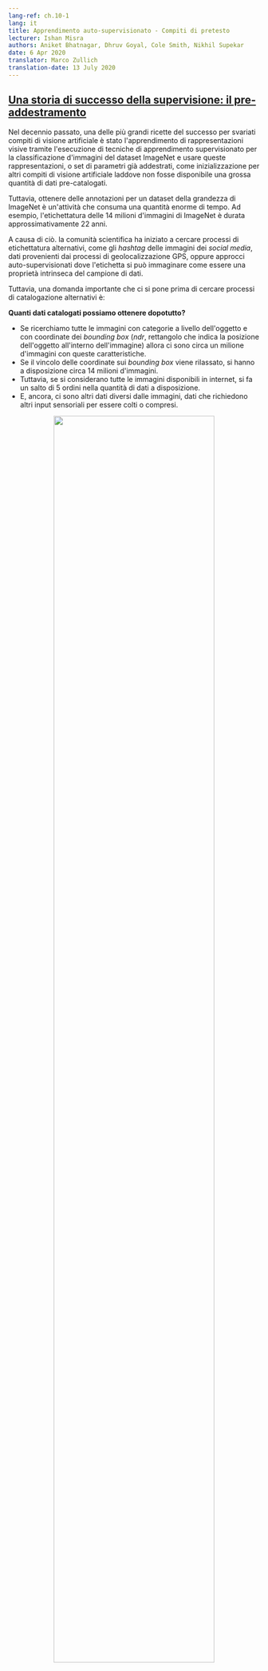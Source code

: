 ```yaml
---
lang-ref: ch.10-1
lang: it
title: Apprendimento auto-supervisionato - Compiti di pretesto
lecturer: Ishan Misra
authors: Aniket Bhatnagar, Dhruv Goyal, Cole Smith, Nikhil Supekar
date: 6 Apr 2020
translator: Marco Zullich
translation-date: 13 July 2020
---
```


## [Una storia di successo della supervisione: il pre-addestramento](https://www.youtube.com/watch?v=0KeR6i1_56g&t=75s)

<!-- ## [Success story of supervision: Pre-training](https://www.youtube.com/watch?v=0KeR6i1_56g&t=75s) -->

Nel decennio passato, una delle più grandi ricette del successo per svariati compiti di visione artificiale è stato l'apprendimento di rappresentazioni visive tramite l'esecuzione di tecniche di apprendimento supervisionato per la classificazione d'immagini del dataset ImageNet e usare queste rappresentazioni, o set di parametri già addestrati, come inizializzazione per altri compiti di visione artificiale laddove non fosse disponibile una grossa quantità di dati pre-catalogati.

<!-- In the past decade, one of the major success recipes for many different Computer Vision problems has been learning visual representations by performing supervised learning for ImageNet classification. And, using these learned representations, or learned model weights as initialization for other computer vision tasks, where a large quantum of labelled data might not be available. -->

Tuttavia, ottenere delle annotazioni per un dataset della grandezza di ImageNet è un'attività che consuma una quantità enorme di tempo. Ad esempio, l'etichettatura delle 14 milioni d'immagini di ImageNet è durata approssimativamente 22 anni.

<!-- However, getting annotations for a dataset of the magnitude of ImageNet is immensely time-consuming and expensive. Example: ImageNet labelling with 14M images took roughly 22 human years. -->

A causa di ciò. la comunità scientifica ha iniziato a cercare processi di etichettatura alternativi, come gli *hashtag* delle immagini dei *social media*, dati provenienti dai processi di geolocalizzazione GPS, oppure approcci auto-supervisionati dove l'etichetta si può immaginare come essere una proprietà intrinseca del campione di dati.

<!-- Because of this, the community started to look for alternate labelling processes, such as hashtags for social media images, GPS locations, or self-supervised approaches where the label is a property of the data sample itself. -->

Tuttavia, una domanda importante che ci si pone prima di cercare processi di catalogazione alternativi è:

<!-- But an important question that arises before looking for alternate labelling processes is: -->

**Quanti dati catalogati possiamo ottenere dopotutto?**

<!-- **How much labelled data can we get after all?** -->

- Se ricerchiamo tutte le immagini con categorie a livello dell'oggetto e con coordinate dei *bounding box* (*ndr*, rettangolo che indica la posizione dell'oggetto all'interno dell'immagine) allora ci sono circa un milione d'immagini con queste caratteristiche.
- Se il vincolo delle coordinate sui *bounding box* viene rilassato, si hanno a disposizione circa 14 milioni d'immagini.
- Tuttavia, se si considerano tutte le immagini disponibili in internet, si fa un salto di 5 ordini nella quantità di dati a disposizione.
- E, ancora, ci sono altri dati diversi dalle immagini, dati che richiedono altri input sensoriali per essere colti o compresi.

<!-- - If we search for all images with object-level category and bounding box annotations then there are roughly 1 million images.
- Now, if the constraint for bounding box coordinates is relaxed, the number of images available jumps to 14 million (approximately).
- However, if we consider all images available on the internet, there is a jump of 5 orders in the quantity of data available.
- And, then there is data apart from images, which requires other sensory input to capture or understand. -->

<center>
<img src="{{site.baseurl}}/images/week10/10-1/img01.jpg" width="80%"/><br>
<b>Fig. 1:</b> variazione nella complessità quantica base delle annotazioni
<!-- Variation in available data quantum basis complexity of annotation -->
</center>

Dunque, basandoci sul fatto che ad annotare le immagini del solo database di ImageNet si sono impiegati 22 anni di vita, scalare la categorizzazione a tutte le immagini disponibili in internet (o più di ciò) è un compito totalmente irrealistico.

<!-- Hence, drawing from the fact that ImageNet specific annotation alone took 22 human years worth of time, scaling labelling to all internet photos or beyond is completely infeasible. -->

**Il problema dei concetti rari** (o delle *code lunghe*)

<!-- **Problem of Rare Concepts** (*Long Tail Problem*) -->

Generalmente, il grafico che presenta la distribuzione delle annotazioni delle immagini di internet assomiglia ad una lunga coda. Ovvero, la maggior parte delle immagini è dotata di molto poche annotazioni, mentre esiste un grande numero di categorie in cui sono presenti poche immagini. Di conseguenza, ottenere campioni d'immagini annotate per le categorie alle fine della code richiede grosse quantità di dati da etichettare.

<!-- Generally, the plot presenting distribution of the labels for internet images looks like a long tail. That is, most of the images correspond to very few labels, while there exist a large number of labels for which not many images are present. Thus, getting annotated samples for categories towards the end of the tail requires huge quantities of data to be labelled [commenting out this redundant phrase]: <> (because of the nature of the distribution of categories). -->

<center>
<img src="{{site.baseurl}}/images/week10/10-1/img02.png" width="80%"/><br>
<b>Fig. 2:</b> Variazione nella distribuzione della disponibilità in immagini annotate
<!-- Variation in distribution of available images with labels -->
</center>

**Il problema dei domini differenti**

<!-- **Problem of Different Domains** -->

Il metodo, prima descritto, consistente nell'effettuare un pre-addestramento su ImageNet per poi operare un affinamento (*fine-tuning*) sul compito d'interesse diventa ancora più oscuro quando questo compito appartiene a domini differenti, come le immagini mediche, per fare un esempio.
E, ottenere un dataset il cui ruolo di dataset "di riferimento" è analogo a quello di ImageNet, ma per domini differenti, è impossibile.

<!-- This method of ImageNet pre-training and fine-tuning on downstream task gets even murkier when the downstream task images belong to a completely different domain, such as medical imaging. And, obtaining a dataset of the quantum of ImageNet for pre-training for different domains is not possible. -->


<!-- ## What is self-supervised Learning? -->


## Che cos'è l'apprendimento auto-supervisionato?

**Due definizioni di apprendimento auto-supervisionato**

<!-- **Two ways to define self-supervised learning** -->

- **Definizione di base dell'apprendimento auto-supervisionato**, ovvero la rete è addestrata in maniera supervisionata, con le classificazioni effettuate in maniera semi-automatica, senza input umano.
- **Problema predittivo**, dove una parte dei dati è nascosta e i restanti sono visibili. Dunque, lo scopo è o di predire i dati nascosti o prevederne una determinata proprietà.


<!-- 
- **Basis supervised learning definition**, i.e. the network follows supervised learning where labels are obtained in a semi-automated manner, without human input.
- **Prediction problem**, where a part of the data is hidden, and rest visible. Hence, the aim is to either predict the hidden data or to predict some property of the hidden data. -->

**In cosa differiscono l'apprendimento auto-supervisionato e quello non supervisionato?**

<!-- **How self-supervised learning differs from supervised learning and unsupervised learning?** -->

- I compiti di apprendimento supervisionato prevedono l'esistenza di annotazioni/classificazioni predefinite (usualmente generate da umani)
- L'apprendimento non-supervisionato considera solamente le istanze dei dati senza alcuna supervisione, ovvero etichetta o indicazione sull'output corretto.
- L'apprendimento auto-supervisionato determina dette annotazioni da determinate modalità co-occorrenti nell'insieme dei dati o da parti degli stessi dati che co-occorrono all'interno del campione.

<!-- - Supervised learning tasks have pre-defined (and generally human-provided) labels,
- Unsupervised learning has just the data samples without any supervision, label or correct output.
- Self-supervised learning derives its labels from a co-occurring modality for the given data sample or from a co-occurring part of the data sample itself. -->


### Apprendimento auto-supervisionato nell'elaborazione automatica del linguaggio

<!-- ### Self-Supervised Learning in Natural Language Processing -->


#### Word2Vec

<!-- #### Word2Vec -->

- Data una frase di input, il compito consiste nel prevedere una parola mancante da tale frase. La parola è omessa con lo scopo specifico di creare un compito di pretesto.
- Dunque, l'insieme di annotazioni diviene tutte le possibili parole del vocabolario e l'annotazione corretta è la parola omessa dalla frase.
- Quindi, la rete può essere addestrata usando un classico metodo a gradiente per imparare le rappresentazioni al livello delle parole.

<!-- - Given an input sentence, the task involves predicting a missing word from that sentence, which is specifically omitted for the purpose of building a pretext task.
- Hence, the set of labels becomes all possible words in the vocabulary, and, the correct label is the word that was omitted from the sentence.
- Thus, the network can then be trained using regular gradient-based methods to learn word-level representations. -->


### Perché l'apprendimento auto-supervisionato?

<!-- ### Why self-supervised learning? -->

- L'apprendimento auto-supervisionato permette d'imparare rappresentazioni dei dati a partire dalle osservazioni su come differenti parti dei dati interagiscono fra di loro.
- Di conseguenza, viene meno il requisito di disporre di grosse quantità di dati annotati.
- In aggiunta a ciò, permette di considerare modalità multiple che potrebbero essere associate ad una singola istanza dei dati.


<!-- - Self-supervised learning enables learning representations of data by just observations of how different parts of the data interact.
- Thereby drops the requirement of huge amount of annotated data.
- Additionally, enables to leverage multiple modalities that might be associated with a single data sample. -->


### L'apprendimento auto-supervisionato nella visione artificiale

<!-- ### Self-Supervised Learning in Computer Vision -->

Usualmente, nella visione artificiale sono utilizzate delle *pipeline* che utilizzano tecniche di apprendimento auto-supervisionato. Queste tecniche sono composte in due parti: un compito di pretesto e un compito reale, denominato compito *downstream*.

- Il compito *downstream* può essere un compito qualsiasi, dalla classificazione all'individuazione di oggetti. La caratteristica è che si dispone di un numero insuffuciente di dati annotati.
- Il compito di pretesto è il compito di apprendimento auto-supervisionato risolto per imparare le rappresentazioni visive, con lo scopo di applicare al compito *downstream* dette rappresentazioni (ovvero i pesi del modello) ottenute nel corso dell'addestramento.

<!-- Generally, computer vision pipelines that employ self-supervised learning involve performing two tasks, a pretext task and a real (downstream) task.

- The real (downstream) task can be anything like classification or detection task, with insufficient annotated data samples.
- The pretext task is the self-supervised learning task solved to learn visual representations, with the aim of using the learned representations or model weights obtained in the process, for the downstream task. -->


#### Lo sviluppo di compiti di pretesto

<!-- #### Developing pretext tasks -->

- I compiti di pretesto per la visione artificiale possono essere sviluppati usando immagini, video, o video con tracce audio.
- Per ogni compito di pretesto, vi è una parte visibile dei dati e una parte nascosta; il compito sta nel formulare previsioni riguardanti i gli stessi dati nascosti, oppure una proprietà di questi ultimi.

<!-- - Pretext tasks for computer vision problems can be developed using either images, video, or video and sound.
- In each pretext task, there is part visible and part hidden data, while the task is to predict either the hidden data or some property of the hidden data. -->


#### [Esempio di un compito di pretesto](https://www.youtube.com/watch?v=0KeR6i1_56g&t=759s)

<!-- #### [Example pretext tasks: Predicting relative position of image patches](https://www.youtube.com/watch?v=0KeR6i1_56g&t=759s) -->

- Input: 2 finestre di un'immagine, una agisce da riferimento (*anchor*), l'altra da termine d'interrogazione (*query*)
- Date le 2 finestre, la rete deve prevedere la posizione relativa della finestra di interrogazione nei confronti della posizione del riferimento
- Il problema può quindi essere modellato come una classificazione a 8 classi, essendovi 8 possibili posizioni della finestra d'interrogazione dato il riferimento.
- Le annotazioni per questo compito possono essere automaticamente generate dando in input la posizione relativa della finestra d'interrogazione rispetto al riferimento.

<!-- - Input: 2 image patches, one is the anchor image patch while the other is the query image patch.
- Given the 2 image patches, the network needs to predict the relative position of the query image patch with respect to the anchor image patch.
- Thus, this problem can be modelled as an 8-way classification problem, since there are 8 possible locations for a query image, given an anchor.
- And, the label for this task can be automatically generated by feeding the relative position of query patch with respect to the anchor. -->

<center>
<img src="{{site.baseurl}}/images/week10/10-1/img03.jpg" width="70%"/><br>
<b>Fig. 3:</b> Compito di posizionamento relativo
<!-- Relative Position task -->
</center>


#### Rappresentazioni visive apprese dal compito di previsione del posizionamento relativo

<!-- #### Visual representations learned by relative position prediction task -->

Possiamo valutare l'efficacia delle rappresentazioni visive apprese andando a controllare i vicini più vicini (*nearest neighbours*) di una data finestra d'immagine nello spazio delle caratteristiche apprese dalla rete. Per ottenere i vicini più vicini:

<!-- We can evaluate the effectiveness of the learned visual representations by checking nearest neighbours for a given image patch basis feature representations provided by the network. For computing nearest neighbours of a given image patch, -->

- Ottenere le caratteristiche dalla CNN per tutte le immagini del dataset: questo agirà da base per l'identificazione dei vicini.
- Ottenere le caratteristiche dalla CNN per la finestra d'immagine desiderata.
- Identificare il vicino più vicino per il vettore di caratteristiche dell'immagine richiesta, dall'insieme dei vettori di caratteristiche ottenuto, in prima battuta, dalle immagini disponibili.

<!-- - Compute the CNN features for all images in the dataset, that will act as the sample pool for retrieval.
- Compute CNN features for the required image patch.
- Identify nearest neighbours for the feature vector of the required image, from the pool of feature vectors of images available. -->

Il compito di posizionamento relativo trova finestre d'immagini che sono molto simili ad altre finestre dell'immagine di input, mantenendo al contempo invarianza a fattori come il colore degli oggetti. Di conseguenza, tale compito è in grado di imparare rappresentazioni visive, laddove finestre visivamente simili sono vicine anche nello spazio delle rappresentazioni.

<!-- Relative position task finds out image patches that are very similar to the input image patch, while maintains invariance to factors such as object colour. Thus, the relative position task is able to learn visual representations, where representations for image patches with similar visual appearance are closer in the representation space as well. -->

<center>
<img src="{{site.baseurl}}/images/week10/10-1/img04.jpg" width="100%"/><br>
<b>Fig. 4:</b> posizionamento relativo: vicini più vicini
<!-- Relative Position: Nearest Neighbours -->
</center>


#### Predire la rotazione d'immagini

<!-- #### Predicting Rotation of Images -->

- La previsione delle rotazioni è uno dei compiti di pretesto più popolari. Esso presenta un'architettura intuitiva e richiede un campionamento minimo.
- Applichiamo rotazioni di 0, 90, 180, 270 gradi all'immagine e diamo in input tutte queste immagini rotate alla rete per prevedere che tipo di rotazione è stata applicata all'immagine; la rete produce dunque una classificazione in 4 classi per prevedere la rotazione.
- Prevedere le rotazioni non ha alcun significato semantico, stiamo solo usando questo compito come un pretesto per apprendere alcune caratteristiche e rappresentazioni da utilizzare in un compito *downstream*.

<!-- 
- Predicting rotations is one of the most popular pretext task which has a simple and straightforward architecture and requires minimal sampling.
- We apply rotations of 0, 90, 180, 270 degrees to the image and send these rotated images to the network to predict what sort of rotation was applied to the image and the network simply performs a 4-way classification to predict the rotation.
- Predicting rotations does not make any semantic sense, we are just using this pretext task as a proxy to learn some features and representations to be used in a downstream task. -->

<center>
<img src="{{site.baseurl}}/images/week10/10-1/img05.png" width="80%"/><br>
<b>Fig. 5:</b> rotazioni di immagini
<!-- Rotations of Image -->
</center>


#### Perché le rotazioni sono d'aiuto, come funziona?

<!-- #### Why rotation helps or why it works? -->

È stato provato che questo compito funziona in maniera empirica. L'intuizione dietro esso è che, per prevedere le rotazioni, il modello necessita di comprendere i confini grezzi e le rappresentazioni di un'immagine. Ad esempio, dovrà distinguere il cielo dall'acqua o l'acqua dalla sabbia o dovrà comprendere che gli alberi crescono all'insù e così via.

<!-- It has been proven that it works empirically. The intuition behind it is that in order to predict the rotations, model needs to understand the rough boundaries and representation of an image. For example, it will have to segregate the sky from water or sand from the water or will understand that trees grow upwards and so on. -->


#### Colorazione

<!-- #### Colourisation -->

<center>
<img src="{{site.baseurl}}/images/week10/10-1/img06.png" width="65%"/><br>
<b>Fig. 6:</b> colorazione
<!-- Colourisation -->
</center>

In questo compito di pretesto, prevediamo i colori data un'immagine in scala di grigi. Può essere formulato per un'immagine: semplicemente si rimuove il colore e si dà quest'immagine in scala di grigi alla rete per predirne i colori. Il compito è utile ad esempio nella colorazione di vecchi filmati in bianco e nero. L'intuizione dietro questo compito è che la rete deve comprendere informazioni utili come il fatto che gli alberi sono verdi, il clielo è blu e così via.

È importante notare che la mappatura dei colori non è deterministica e che vi sono diverse soluzioni possibili. Così, se per un oggetto vi sono svariati possibili colori, allora la rete lo colorerà di grigio, ovvero la media di tutte le possibili soluzioni. Vi sono stati lavori recenti che utilizzano *Autoencoder* variazionali e variabili latenti per diversi colori.

<!-- In this pretext task, we predict the colours of a grey image. It can be formulated for any image, we just remove the colour and feed this greyscale image to the network to predict its colour. This task is useful in some respects like for colourising the old greyscale films [//]: <> (we can apply this pretext task). The intuition behind this task is that the network needs to understand some meaningful information like that the trees are green, the sky is blue and so on.

It is important to note that colour mapping is not deterministic, and several possible true solutions exist. So, for an object if there are several possible colours then the network will colour it as grey which is the mean of all possible solutions. There have been recent works using Variational Auto Encoders and latent variables for diverse colourisation. -->


#### Riempire i buchi

<!-- #### Fill in the blanks -->

Si nasconde una porzione dell'immagine e si predice la parte occultata dalla restante parte d'immagine. Questo funziona perché la rete imparerà la struttura implicita dei dati; ad esempio come rappresentare il fatto che le macchine si trovano sulle strade, che gli edifici sono composti da finestre e porte e così via.

<!-- We hide a part of an image and predict the hidden part from the remaining surrounding part of the image. This works because the network will learn the implicit structure of the data like to represent that cars run on roads, buildings are composed of windows & doors and so on. -->


### Compiti di pretesto per video

<!-- ### Pretext Tasks for videos -->

I video sono composti di sequenze di *frame* e questa nozione è l'idea di fondo dell'auto-supervisione. Essa può essere utilizzata a proprio favore per alcuni compiti di pretesto come prevedere l'ordine dei *frame*, riempire i buchi e tracciamento di oggetti.

<!-- Videos are composed of sequences of frames and this notion is the idea behind self-supervision, which can be leveraged for some pretext tasks like predicting the order of frames, fill in the blanks and object tracking. -->


#### Mescola e Impara (*Shuffle & Learn*)

<!-- #### Shuffle & Learn -->

<center>
<img src="{{site.baseurl}}/images/week10/10-1/img07.png" width="70%"/><br>
<b>Fig. 7:</b> interpolazione
<!-- Interpolation -->
</center>

Dato un insieme di *frame*, ne estraiamo casualmente tre: se sono estratti nell'ordine corretto, etichettiamo il campione come positivo; se sono mescolati, lo etichettiamo come negativo. Questo diviene un problema di classificazione binaria: prevedere se i *frame* sono in ordine corretto oppure no. Ovvero, dato un *frame* di partenza e di destinazione, verifichiamo se quello di mezzo è un'interpolazione valida dei due.

<!-- Given a bunch of frames, we extract three frames and if they are extracted in the right order we label it as positive, else if they are shuffled, label it as negative. This now becomes a binary classification problem to predict if the frames are in the right order or not. So, given a start and end point, we check if the middle is a valid interpolation of the two. -->

<center>
<img src="{{site.baseurl}}/images/week10/10-1/img08.png" width="70%"/><br>
<b>Fig. 8:</b> architettura per "Mescola e Impara"
<!-- Shuffle & Learn architecture -->
</center>

Possiamo usare un trio di reti siamesi, dove i tre *frame* sono indipendentemente dati in input alla rete; dopodiché, concateniamo le caratteristiche generate ed effettuiamo una classificazione binaria per predire se i *frame* sono mescolati oppure no.

<!-- We can use a triplet Siamese network, where the three frames are independently fed forward and then we concatenate the generated features and perform the binary classification to predict if the frames are shuffled or not. -->

<center>
<img src="{{site.baseurl}}/images/week10/10-1/img09.png" width="100%"/><br>
<b>Fig. 9:</b> rappresentazione dei vicini più vicini
<!-- Nearest Neighbours Representation -->
</center>

Nuovamente, possiamo usare l'algoritmo dei vicini più vicini per visualizzare che cosa sta imparando la nostra rete. Nella Fig. 9 qui sopra, innanzitutti abbiamo un *frame* d'interrogazione (*Query*) che diamo in input alla rete ad ottenere la rappresentazione, dopodiché guardiamo i vicini più vicini nello spazio delle rappresentazioni. Effettuando la comparazione, possiamo osservare una netta differenza fra i vicini ottenuti da ImageNet, Mescola e Impara e casualmente (*Random*).

<!-- Again, we can use the Nearest Neighbours algorithm to visualize what our networks are learning. In fig. 9 above, first we have a query frame which we feed-forward to get a feature representation and then look at the nearest neighbours in the representation space. While comparing, we can observe a stark difference between neighbours obtained from ImageNet, Shuffle & Learn and Random. -->

ImageNet funziona bene nel collassare interamente le semantiche, giacché è in grado di identificare che si tratta di una scena di una palestra per quanto riguarda il primo input. Similarmente, è in grado di riconoscere che è una scena all'aperto con erba ecc. per la seconda interrogazione. Osservando i vicini casuali (*Random*), possiamo notare che viene data molta importanza al colore dello sfondo.

<!-- ImageNet is good at collapsing the entire semantic as it could figure out that it is a gym scene for the first input. Similarly, it could figure out that it is an outdoor scene with grass etc. for the second query. Whereas, when we observe Random we can see that it gives high importance to the background colour. -->

Osservando Mescola e Impara, non è immediatamente chiaro se la rete si focalizzi sul colore o sui concetti semantici. Dopo ulteriori analisi su vari esempi, è stato osservato che si sta focalizzando sulla posa delle persone: ad esempio, nella prima immagine la persona è a testa in giù e, nella seconda, i piedi si trovano in una posizione specifica analoga al *frame* d'interrogazione; vengono ignorati la scena e il colore di sfondo. Il ragionamento sottostante è che il compito di pretesto era di prevedere se i *frame* si trovavano nell'ordine corretto oppure no, e per fare ciò la rete deve focalizzarsi su ciò che nella scena si sta muovendo: in tal caso, la persona.

<!-- On observing Shuffle & Learn, it is not immediately clear whether it is focusing on the colour or on the semantic concept. After further inspection and observing various examples, it was observed that it is looking at the pose of the person. For example, in the first image the person is upside down and in second the feet are in a particular position similar to query frame, ignoring the scene or background colour. The reasoning behind this is that our pretext task was predicting whether the frames are in the right order or not, and to do this the network needs to focus on what is moving in the scene, in this case, the person. -->

È stato verificato in maniera quantitativa, attraverso il *fine-tuning* della rappresentazione per il compito della stima dei punti chiave umani, dove data un'immagine umana bisogna prevedere la posizione di determinati punti chiave (come il naso, la spalla sinistra, la spalla destra, i gomiti sinistro e destro, ecc.), che questo metodo è utile per il tracciamento e la stima della posa umana. 

<!-- It was verified quantitatively by fine-tuning this representation to the task of human key-point estimation, where given a human image we predict where certain key points like nose, left shoulder, right shoulder, left elbow, right elbow, etc. are. This method is useful for tracking and pose estimation. -->

<center>
<img src="{{site.baseurl}}/images/week10/10-1/img10.png" width="80%"/><br>
<b>Fig. 10:</b> Paragone della stima dei punti chiave
<!-- Key point Estimation comparison -->
</center>

Nella Fig. 10, sono comparati i risultati, per quanto riguarda la stima dei punti chiave, di ImageNet supervisionato e di Impara e Mescola auto-supervisionato sui dataset FLIC e MPII; possiamo vedere come Impara e Mescola dia dei buoni risultati.

<!-- In figure 10, we compare the results for supervised ImageNet and Self-Supervised Shuffle & Learn on FLIC and MPII datasets and we can see that Shuffle and Learn gives good results for key point estimation. -->


### Compiti di pretesto per video con audio

<!-- ### Pretext Tasks for videos and sound -->

I video con audio sono dati multimodali, ovvero vi sono due modalità o input sensoriali, una per il video, l'altra per il suono. Si cerca di prevedere la corrispondenza di una data traccia video ad una data traccia audio.

<!-- Video and Sound are multi-modal where we have two modalities or sensory inputs one for video and one for sound. Where we try to predict whether the given video clip corresponds to the audio clip or not. -->

<center>
<img src="{{site.baseurl}}/images/week10/10-1/img11.png" width="100%"/><br>
<b>Fig. 11:</b> campionamento video e audio
<!-- Video and sound sampling -->
</center>

Data una traccia audio/video di una batteria, si campiona un *frame* video con la sua corrispondente traccia audio: si definisce che questa coppia appartiene ad un insieme positivo. Dopodiché, si prende l'audio di una batteria e lo si accoppia ad un *frame* video di una chitarra: questa coppia appartiene ad un insieme negativo. Addestriamo una rete a risolvere questo problema di classificazione binaria.

<!-- Given a video with audio of a drum, sample the video frame with corresponding audio and call it a positive set. Next, take the audio of a drum and the video frame of a guitar and tag it as a negative set. Now we can train a network to solve this as a binary classification problem. -->

<center>
<img src="{{site.baseurl}}/images/week10/10-1/img12.png" width="70%"/><br>
<b>Fig. 12:</b> architettura
<!-- Architecture -->
</center>

**Architettura:** i *frame* video vengono passati alla sottorete della visione (*vision subnetwork*), la traccia del suono alla sottorete dell'auto (*audio subnetwork*). Entrambe le reti producono una rappresentazione 128-dimensionale. Le due rappresentazioni vengono quindi fuse assieme per risolvere il problema di classificazione binaria concernente la (non) corrispondenza fra le due tracce.

Questa rete può essere utilizzata per prevedere che cosa in quel frame sta producendo un suono. L'intuizione è che, se il suono è prodotto da una chitarra, la rete deve imparare, a grandi linee, come la chitarra è fatta; lo stesso deve valere per la batteria.

<!-- **Architecture:** Pass the video frames to the vision subnetwork and pass the audio to the audio subnetwork, which gives 128-dimensional features and embeddings, we then fuse them together and solve it as a binary classification problem predicting if they correspond with each other or not.

It can be used to predict what in the frame might be making a sound. The intuition is if it is the sound of a guitar, the network roughly needs to understand how the guitar looks and same should be true for drums. -->


## [Comprendere che cosa viene imparato dal compito di "pretesto"](https://www.youtube.com/watch?v=0KeR6i1_56g&t=2426s)

<!-- ## [Understanding what the "pretext" task learns](https://www.youtube.com/watch?v=0KeR6i1_56g&t=2426s) -->

* I compiti di pretesto dovrebbero essere **complementari**

<!-- * Pretext tasks should be **complementary** -->
  * Prendiamo come esempio i compiti di pretesto "Posizionamento relativo" e "Colorazione". Possiamo migliorarne le performance addestrando un modello ad imparare entrambi i compiti di pretesto, come mostrato di sotto:
  <!-- * Let's take for example the pretext tasks *Relative Position* and *Colourisation*. We can boost performance by training a model to learn both pretext tasks as shown below: -->

<center>
<img src="{{site.baseurl}}/images/week10/10-1/img13.png" width="80%"/><br>
<b>Fig. 13:</b> paragone di addestramento disgiunto vs combinato per i compiti di pretesto "Posizionamento relativo" e "Colorazione". ResNet101. (Misra)
<!-- Comparison of disjoint vs combined training of Relative Position and Colourisation pretext tasks. ResNet101. (Misra) -->
</center>

* Un singolo compito di pretesto potrebbe non essere la soluzione giusta per imparare le rappresentazioni

  <!-- * A single pretext task may not be the right answer to learn SS representations -->

* Vi è molta variabilita a livello di difficoltà in ciò che i compiti di pretesto cercano di prevedere

<!-- * Pretext tasks vary greatly in what they try to predict (difficultly) -->

  * "Posizione relativa" è una semplice classificazione
  * "Riempire i buchi" è molto più difficile (vengono apprese **migliori rappresentazioni**)
  * I **metodi contrastivi** generano ancora più informazione dei compiti di pretesto

  <!-- * Relative position is easy since it's a simple classification
  * Masking and fill-in is far harder **better representation**
  * **Contrastive methods** generate even more info than pretext tasks -->

* **Domanda**: come si addestrano più compiti di pretesto contemporaneamente?

  * L'output dipende dall'input. Lo strato densamente connesso dela rete può essere **scambiato** dipendentemente dal tipo del *batch*.
  * Ad esempio: un *batch* d'immagini in bianco e nero è passato ad una rete con lo scopo di produrre un'immagine a colori. Lo strato finale è cambiato in base al nuovo compito (ad esempio, prevedere la posizione relativa) <!-- nota per il revisore: ho cambiato un po' la frase perché in quella EN si capiva veramente poco il senso. -->

<!-- * **Question:** How do we train multiple pre-training tasks?

  * The pretext output will depend on the input. The final fully-connected layer of the network can be **swapped** depending on the batch type.
  * For example: A batch of black-and-white images is fed to the network in which the model is to produce a coloured image. Then, the final layer is switched, and given a batch of patches to predict relative position. -->

<!-- nota per il revisore: cosa vuol dire la frase qui sotto???? -->

<!-- *  **Question:** How much should we train on a pretext task?

  * Rule of thumb: Have a very difficult pretext task such that it improves the downstream task.
  * In practice, the pretext task is trained, and may not be re-trained. In development, it is trained as part of the entire pipeline. -->


<!-- ## Scaling Self-Supervised Learning -->

## Scalare l'addestramento auto-supervisionato


### Tecnica del Puzzle

<!-- ### Jigsaw Puzzles -->

* Si partiziona un'immagine in più caselle e si mescolano queste ultime. Il compito del modello è quello di ri-mescolare le caselle a formare la configurazione originale dell'immagine (Noorozi & Favaro, 2016).
  
  * Si prevede quale permutazione è stata applicata all'input
  * Ciò viene effettuato creando dei *batch* di caselle in modo tale che **ogni casella di un'immagine viene valutata indipendentemente**. Gli output delle reti <!-- nota per il revisore: ho sostituito convoluzioni con reti, in quanto, da fig. 14, si evince come le reti non siano fully-convolutional e quindi gli output non sono prodotto di mere convoluzioni+nonlinearità ma di una rete vera e propria --> sono quindi concatenati e la permutazione viene prevista come dalla figura sotto.

<!-- * Partition an image into multiple tiles and then shuffle these tiles. The model is then tasked with un-shuffling the tiles back to the original configuration. (Noorozi & Favaro, 2016)

  * Predict which permutation was applied to the input
  * This is done by creating batches of tiles such that **each tile of an image is evaluated independently**. The convolution output are then concatenated and the permutation is predicted as in figure below -->

<center>
<img src="{{site.baseurl}}/images/week10/10-1/img14.png" width="80%"/><br>
<b>Fig. 14:</b> architettura di rete siamese per un compito di pretesto del tipo Puzzle. Ogni casella è valutata indipendentemente, e le codifiche sono concatenate a prevedere una permutazione. (Misra)
<!-- Siamese network architecture for a Jigsaw pretext task. Each tile is passed through independently, with encodings concatenated to predict a permutation. (Misra) -->
</center>

  * Considerazioni:
    1. Usare un sottoinsieme di tutte le possibili permutazioni (es.: se si dispongono $9!$ permutazioni, se ne usino 100)
    2. Le reti convoluzionali a n vie utilizzano parametri condivisi
    3. La complessità del problema coincide con al dimensione del sottoinsieme, l'*ammontare d'informazione che si sta prevedendo*
  <!-- * Considerations:
    1. Use a subset of permutations (i.e.: From 9!, use 100)
    2. The n-way ConvNet uses shared parameters
    3. The problem complexity is the size of the subset. The *amount of information you are predicting.* -->

* A volte, questo metodo può dare performance migliori sui compiti *downstream* rispetto ai metodi supervisionati, in quanto la rete è in grado di imparare alcuni concetti relativi alla geometria dell'input.

<!-- * Sometimes, this method can perform better on downstream tasks than supervised methods, since the network is able to learn some concepts about the geometry of its input. -->

* Difetti: apprendimento *few shot*: numero limitato di esempi di addestramento

<!-- * Shortcomings: Few Shot Learning: Limited number of training examples -->
  * **Le rappresentazioni ottenute tramite apprendimento auto-supervisionato non sono efficienti dal punto di vista del campionamento**
  <!-- * **Self-supervised representations are not as sample efficient** -->


### Valutazione: affinamento vs classificazione lineare

<!-- ### Evaluation: Fine-tuning vs Linear Classifier -->

Questa forma di valutazione è una specie di **Apprendimento per trasferimento**.

  <!-- This form of evaluation is a kind of **Transfer Learning**. -->

* **Affinamento**  (*fine-tuning*): per risolvere il compito *downstream*, si utilizza un'intera rete pre-addestrata come **inizializzazione**. Questa rete viene addestrata in toto, aggiornandone i pesi.

* **Classificazione lineare**: in cima alla rete di pretesto, si addestra un piccolo classificatore lineare per portare a fine il compito *downstream*, lasciando intatto il resto della rete.

<!-- * **Fine Tuning**: When applying to our downstream task, we use our entire network as an **initialization** for which to train a new one, updating all the weights.

* **Linear Classifier**: On top of our pretext network, we train a small linear classifier to perform our downstream task, leaving the rest of the network intact. -->

> Una buona rappresentazione dovrebbe trasferirsi con **poco apprendimento**.

<!-- > A good representation should transfer with a **little training**. -->

* È di aiuto valutare il compito di pretesto su una **moltitudine di compiti differenti**. Possiamo farlo estraendo le rappresentazioni create da diversi strati della rete, trattando queste rappresentazioni come **caratteristiche fisse** e andando a valutare la loro utilità attraverso questi compiti di diversa natura:
  * Misurazione: *Mean Average Precision* (MAP) -- La media della precisione attraverso tutti i compiti considerati.
  * Alcuni esempi di questi compiti: riconoscimento di oggetti (*object recognition*) utilizzando l'affinamento, stima della superficie (*Surface Normal Estimation* -- si veda il dataset NYU-v2).
* Che cosa viene appreso da ogni strato?
  * Generalmente, più profondo è lo strato all'interno della rete, più alta è la MAP dei compiti *downstream* portati a termine utilizzando le rappresentazioni dello stesso strato.
  * Tuttavia, sullo **strato finale** si noterà un calo notevole nella MAP a causa della **sovra-specializzazione** dello strato.
    * Questo si contrappone alle reti addestrate in maniera supervisionata, dove si nota un generale aumento della MAP all'aumentare della profondità dello strato.
    * Ciò mostra che il compito di pretesto **non è ben allineato** con il compito *downstream*.

<!-- * It is helpful to evaluate the pretext learning on a **multitude of different tasks**. We can do so by extracting the representation created by different layers in the network as **fixed features** and evaluating their usefulness across these different tasks.
  * Measurement: Mean Average Precision (mAP) --The precision averaged across all the different tasks we are considering.
  * Some examples of these tasks include: Object Detection (using fine-tuning), Surface Normal Estimation (see NYU-v2 dataset)
* What does each layer learn?
  * Generally, as the layers become deeper, the mean average precision on downstream tasks using their representations will increase.
  * However, the **final layer** will see a sharp drop in the mAP due to the layer becoming overly **specialized**.
    * This contrasts with supervised networks, in that the mAP generally always increases with depth of layer.
    * This shows that the pretext task is **not well-aligned** to the downstream task. -->
